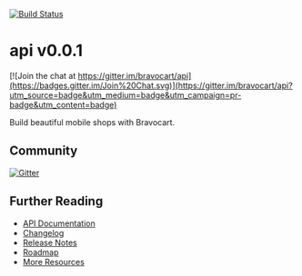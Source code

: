 [![Build Status](https://travis-ci.org/bravocart/api.svg?branch=master)](https://travis-ci.org/bravocart/api)
# api v0.0.1

[![Join the chat at https://gitter.im/bravocart/api](https://badges.gitter.im/Join%20Chat.svg)](https://gitter.im/bravocart/api?utm_source=badge&utm_medium=badge&utm_campaign=pr-badge&utm_content=badge)

Build beautiful mobile shops with Bravocart.

## Community

[![Gitter](https://badges.gitter.im/Join%20Chat.svg)](https://gitter.im/bravocart/api?utm_source=badge&utm_medium=badge&utm_campaign=pr-badge)

## Further Reading

  * [API Documentation](https://api.com)
  * [Changelog](https://github.com/bravocart/api/wiki/Changelog)
  * [Release Notes](https://github.com/bravocart/api/releases)
  * [Roadmap](https://github.com/bravocart/api/wiki/Roadmap)
  * [More Resources](https://github.com/bravocart/api/wiki/Resources)
